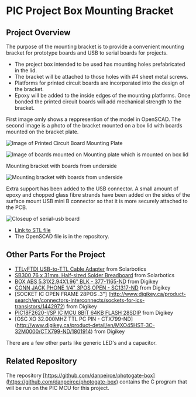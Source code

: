 # PIC Project Box Mounting Bracket

## Project Overview

The purpose of the mounting bracket is to provide a convenient mounting bracket for prototype 
boards and USB to serial boards for projects. 

* The project box intended to be used has mounting holes prefabricated in the lid. 
* The bracket will be attached to those holes with #4 sheet metal screws.
* Platforms for printed circuit boards are incorporated into the design of the bracket. 
* Epoxy will be added to the inside edges of the mounting platforms. Once bonded the printed circuit 
boards will add mechanical strength to the bracket.

First image omly shows a reppresention of the model in OpenSCAD. The second image is a photo of the bracket mounted on a box lid with boards mounted on the bracket plate.

![Image of Printed Circuit Board Mounting Plate](http://www3.telus.net/danpeirce/notes/3D/pic-box-bracket/pic-box-bracket.png)

![Image of boards mounted on Mounting plate which is mounted on box lid](http://www3.telus.net/danpeirce/notes/3D/pic-box-bracket/boards-mounted-bracket.jpg)

Mounting bracket with boards from underside

![Mounting bracket with boards from underside](http://www3.telus.net/danpeirce/notes/3D/pic-box-bracket/boards-bracket.jpg)

Extra support has been added to the USB connector. A small amount of epoxy and chopped glass fibre strands have been added on the sides of the surface mount USB mini B connector so that it is more securely attached to the PCB.

![Closeup of serial-usb board](http://www3.telus.net/danpeirce/notes/3D/pic-box-bracket/serial-usb.jpg)


* [Link to STL file](http://www3.telus.net/danpeirce/notes/3D/pic-box-bracket/pic-box-bracket.stl)
* The OpenSCAD file is in the repository. 

## Other Parts For the Project

* [TTLyFTDI USB-to-TTL Cable Adapter](https://solarbotics.com/product/39240/) from Solarbotics
* [SB300 76 x 31mm, Half-sized Solder Breadboard](https://solarbotics.com/product/20900/) from Solarbotics
* [BOX ABS 5.31X2.94X1.96" BLK - 377-1165-ND](http://www.digikey.ca/product-search/en?x=16&y=17&lang=en&site=ca&KeyWords=377-1165-ND) from Digikey
* [CONN JACK PHONE 1/4" 3POS OPEN - SC1317-ND](http://www.digikey.ca/product-search/en?vendor=0&keywords=sc1317-ND) from Digikey
* [SOCKET IC OPEN FRAME 28POS .3"] (http://www.digikey.ca/product-search/en/connectors-interconnects/sockets-for-ics-transistors/1442972) from Digikey
* [PIC18F2620-I/SP IC MCU 8BIT 64KB FLASH 28SDIP](http://www.digikey.ca/product-detail/en/PIC18F2620-I%2FSP/PIC18F2620-I%2FSP-ND/613228)  from Digikey
* [OSC XO 32.000MHZ TTL PC PIN - CTX799-ND] (http://www.digikey.ca/product-detail/en/MXO45HST-3C-32M0000/CTX799-ND/1801914)  from Digikey 

There are a few other parts like generic LED's and a capacitor.

## Related Repository

The repository [https://github.com/danpeirce/photogate-box](https://github.com/danpeirce/photogate-box) contains the C program that will be run on the PIC MCU for this project. 
